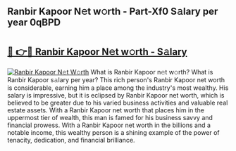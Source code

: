 ## Ranbir Kapoor N𝚎t w𝚘rth - Part-Xf0 S𝚊lary per year 0qBPD

# <h2><a href="http://gc47fvn.nevu.top/?p=Ranbir+Kapoor">🔗 👉🔴 Ranbir Kapoor N𝚎t w𝚘rth - S𝚊lary</a></h2>

[![Ranbir Kapoor N𝚎t W𝚘rth](https://i.imgur.com/Oavwk0R.jpeg)](http://gc47fvn.nevu.top/?p=Ranbir+Kapoor)
What is Ranbir Kapoor n𝚎t w𝚘rth? What is Ranbir Kapoor s𝚊lary per year?
This rich person's Ranbir Kapoor net worth is considerable, earning him a place among the industry's most wealthy. His salary is impressive, but it is eclipsed by Ranbir Kapoor net worth, which is believed to be greater due to his varied business activities and valuable real estate assets. With a Ranbir Kapoor net worth that places him in the uppermost tier of wealth, this man is famed for his business savvy and financial prowess. With a Ranbir Kapoor net worth in the billions and a notable income, this wealthy person is a shining example of the power of tenacity, dedication, and financial brilliance.
